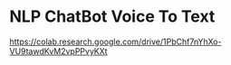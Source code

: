 # NLP ChatBot Voice To Text
https://colab.research.google.com/drive/1PbChf7nYhXo-VU9tawdKvM2vpPPvyKXt
